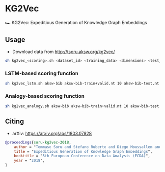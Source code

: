# KG2Vec
🏎 KG2Vec: Expeditious Generation of Knowledge Graph Embeddings

## Usage

* Download data from http://tsoru.aksw.org/kg2vec/

```bash
sh kg2vec_<scoring>.sh <dataset_id> <training_data> <dimensions> <test_data> <verbalization_type> <neg_sampling> <training_epochs>
```

### LSTM-based scoring function
```bash
sh kg2vec_lstm.sh aksw-bib aksw-bib-train+valid.nt 10 aksw-bib-test.nt output random 100
```

### Analogy-based scoring function
```bash
sh kg2vec_analogy.sh aksw-bib aksw-bib-train+valid.nt 10 aksw-bib-test.nt
```

## Citing

* arXiv: https://arxiv.org/abs/1803.07828

```bib
@proceedings{soru-kg2vec-2018,
    author = "Tommaso Soru and Stefano Ruberto and Diego Moussallem and Edgard Marx and Diego Esteves and Axel-Cyrille {Ngonga Ngomo}",
    title = "Expeditious Generation of Knowledge Graph Embeddings",
    booktitle = "5th European Conference on Data Analysis (ECDA)",
    year = "2018",
}
```
